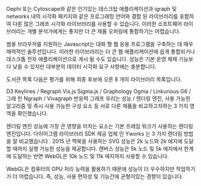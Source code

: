 Gephi 또는 Cytoscape와 같은 인기있는 데스크탑 애플리케이션과 igraph 및 networkx 내의 시각화 패키지와 같은 프로그래밍 언어와 결합 된 라이브러리를 포함하여 다른 많은 그래프 시각화 라이브러리를 사용할 수 있습니다. 이러한 소프트웨어 라이브러리는 개별 분석가에게는 좋지만 더 큰 제품 오퍼링에 통합하기는 어렵습니다.

범용 브라우저를 지원하는 Javascript는 대화 형 웹 응용 프로그램을 구축하는 데 매우 매력적인 솔루션입니다. 이러한 라이브러리는 더 큰 웹 애플리케이션에 쉽게 통합되거나 데스크톱 전자 애플리케이션으로 게시 될 수도 있습니다. 성능은 기본 운영 체제 기능보다 낮을 수 있지만 대부분의 데이터 시각화 요구 사항에는 충분합니다.

도서관 목록
다음은 평가를 위해 최종 후보에 오른 8 개의 라이브러리 목록입니다.

D3
Keylines / Regraph
Vis.js
Sigma.js / Graphology
Ogma / Linkurious
G6 / 그래 핀
Ngraph / Vivagraph
반응력 그래프
우리는 성능 / 렌더링 엔진, 사용 가능한 알고리즘 및 즉시 사용 가능한 구성 요소 등 서로 다른 제품을 비교하고자하는 3 가지 영역을 확인했습니다.

렌더링 엔진
성능에 가장 큰 영향을 미치는 요소는 기본 프레임 워크가 사용하는 렌더링 엔진입니다. 다이어그램 라이브러리 SDK 제공 업체 인 Yworks 는 3 가지 렌더링 방법을 잘 비교했습니다 . 2015 년 맥북을 사용하는 SVG 성능은 2k 노드와 2k 에지에 도달 할 때까지 실행 가능한 성능을 제공합니다. 캔버스 성능은 5k 노드 및 5k 에지에서 한계에 도달하는 반면 WebGL은 10k 노드 및 11k 에지까지 사용할 수 있습니다.

WebGL은 컴퓨터의 GPU 처리 능력을 활용하기 때문에 성능이 더 우수하지만 작업하기가 더 어렵습니다. 즉, 성능, 사용 편의성 및 기능간에 균형이있는 경향이 있습니다.
